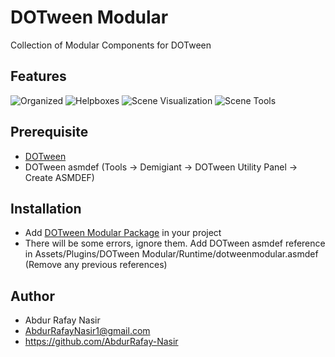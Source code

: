 # DOTween Modular 
Collection of Modular Components for DOTween

## Features
![Organized](https://github.com/AbdurRafay-Nasir/DOTween-Modular-Development/assets/145528502/0ff529a1-73a8-4755-bddc-a451ce33c5ba)
![Helpboxes](https://github.com/AbdurRafay-Nasir/DOTween-Modular-Development/assets/145528502/4739ba07-43d2-46a9-bc71-1a989a4a50d5)
![Scene Visualization](https://github.com/AbdurRafay-Nasir/DOTween-Modular-Development/assets/145528502/2a99a4fb-54b6-4d61-a58e-23b9ea3b16e5)
![Scene Tools](https://github.com/AbdurRafay-Nasir/DOTween-Modular/assets/145528502/0fac027f-e441-4432-9074-b342aac678de)

## Prerequisite
- [DOTween](https://assetstore.unity.com/packages/tools/animation/dotween-hotween-v2-27676)
- DOTween asmdef (Tools -> Demigiant -> DOTween Utility Panel -> Create ASMDEF)

## Installation
- Add [DOTween Modular Package](https://github.com/AbdurRafay-Nasir/DOTween-Modular/blob/main/dotweenmodular.unitypackage) in your project
- There will be some errors, ignore them. Add DOTween asmdef reference in Assets/Plugins/DOTween Modular/Runtime/dotweenmodular.asmdef (Remove any previous references) 

## Author
- Abdur Rafay Nasir
- AbdurRafayNasir1@gmail.com
- https://github.com/AbdurRafay-Nasir
